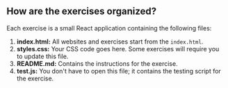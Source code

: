 ## How are the exercises organized?

Each exercise is a small React application containing the following files:

1. **index.html:** All websites and exercises start from the `index.html`.
2. **styles.css:** Your CSS code goes here. Some exercises will require you to update this file.
3. **README.md:** Contains the instructions for the exercise.
4. **test.js:** You don't have to open this file; it contains the testing script for the exercise.

 
 
